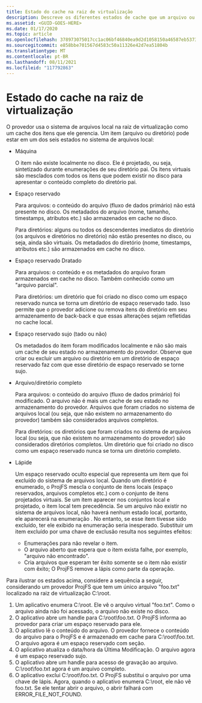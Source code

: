 ```yaml
---
title: Estado do cache na raiz de virtualização
description: Descreve os diferentes estados de cache que um arquivo ou diretório gerenciado pelo provedor pode ter.
ms.assetid: <GUID-GOES-HERE>
ms.date: 01/17/2020
ms.topic: article
ms.openlocfilehash: 378973075017cc1ac06bf46840ea9d2d1058150a46587eb537374d501396ce30
ms.sourcegitcommit: e858bbe701567d4583c50a11326e42d7ea51804b
ms.translationtype: MT
ms.contentlocale: pt-BR
ms.lasthandoff: 08/11/2021
ms.locfileid: "117792863"
---
```

# <a name="cache-state-in-the-virtualization-root"></a>Estado do cache na raiz de virtualização

O provedor usa o sistema de arquivos local na raiz de virtualização como um cache dos itens que ele gerencia.  Um item (arquivo ou diretório) pode estar em um dos seis estados no sistema de arquivos local:

* Máquina

  O item não existe localmente no disco.  Ele é projetado, ou seja, sintetizado durante enumerações de seu diretório pai.  Os itens virtuais são mesclados com todos os itens que podem existir no disco para apresentar o conteúdo completo do diretório pai.

* Espaço reservado

  Para arquivos: o conteúdo do arquivo (fluxo de dados primário) não está presente no disco.  Os metadados do arquivo (nome, tamanho, timestamps, atributos etc.) são armazenados em cache no disco.
  
  Para diretórios: alguns ou todos os descendentes imediatos do diretório (os arquivos e diretórios no diretório) não estão presentes no disco, ou seja, ainda são virtuais.  Os metadados do diretório (nome, timestamps, atributos etc.) são armazenados em cache no disco.

* Espaço reservado Dratado

  Para arquivos: o conteúdo e os metadados do arquivo foram armazenados em cache no disco.  Também conhecido como um "arquivo parcial".
  
  Para diretórios: um diretório que foi criado no disco como um espaço reservado nunca se torna um diretório de espaço reservado tado.  Isso permite que o provedor adicione ou remova itens do diretório em seu armazenamento de back-back e que essas alterações sejam refletidas no cache local.

* Espaço reservado sujo (tado ou não)

  Os metadados do item foram modificados localmente e não são mais um cache de seu estado no armazenamento do provedor. Observe que criar ou excluir um arquivo ou diretório em um diretório de espaço reservado faz com que esse diretório de espaço reservado se torne sujo.

* Arquivo/diretório completo

  Para arquivos: o conteúdo do arquivo (fluxo de dados primário) foi modificado.  O arquivo não é mais um cache de seu estado no armazenamento do provedor.  Arquivos que foram criados no sistema de arquivos local (ou seja, que não existem no armazenamento do provedor) também são considerados arquivos completos.
  
  Para diretórios: os diretórios que foram criados no sistema de arquivos local (ou seja, que não existem no armazenamento do provedor) são considerados diretórios completos.  Um diretório que foi criado no disco como um espaço reservado nunca se torna um diretório completo.
  
* Lápide

  Um espaço reservado oculto especial que representa um item que foi excluído do sistema de arquivos local.  Quando um diretório é enumerado, o ProjFS mescla o conjunto de itens locais (espaço reservados, arquivos completos etc.) com o conjunto de itens projetados virtuais.  Se um item aparecer nos conjuntos local e projetado, o item local tem precedência.  Se um arquivo não existir no sistema de arquivos local, não haverá nenhum estado local, portanto, ele aparecerá na enumeração .  No entanto, se esse item tivesse sido excluído, ter ele exibido na enumeração seria inesperado.  Substituir um item excluído por uma chave de exclusão resulta nos seguintes efeitos:

  * Enumerações para não revelar o item.
  * O arquivo aberto que espera que o item exista falhe, por exemplo, "arquivo não encontrado".
  * Cria arquivos que esperam ter êxito somente se o item não existir com êxito; O ProjFS remove a lápis como parte da operação.

Para ilustrar os estados acima, considere a sequência a seguir, considerando um provedor ProjFS que tem um único arquivo "foo.txt" localizado na raiz de virtualização C:\root.

1. Um aplicativo enumera C:\root.  Ele vê o arquivo virtual "foo.txt".  Como o arquivo ainda não foi acessado, o arquivo não existe no disco.
1. O aplicativo abre um handle para C:\root\foo.txt.  O ProjFS informa ao provedor para criar um espaço reservado para ele.
1. O aplicativo lê o conteúdo do arquivo.  O provedor fornece o conteúdo do arquivo para o ProjFS e é armazenado em cache para C:\root\foo.txt.  O arquivo agora é um espaço reservado com seção.
1. O aplicativo atualiza o data/hora da Última Modificação.  O arquivo agora é um espaço reservado sujo.
1. O aplicativo abre um handle para acesso de gravação ao arquivo.  C:\root\foo.txt agora é um arquivo completo.
1. O aplicativo exclui C:\root\foo.txt.  O ProjFS substitui o arquivo por uma chave de lápis.  Agora, quando o aplicativo enumera C:\root, ele não vê foo.txt.  Se ele tentar abrir o arquivo, o abrir falhará com ERROR_FILE_NOT_FOUND.
